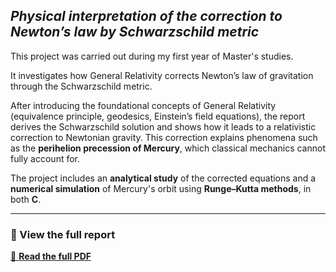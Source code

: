 ## *Physical interpretation of the correction to Newton’s law by Schwarzschild metric*

This project was carried out during my first year of Master's studies.

It investigates how General Relativity corrects Newton’s law of gravitation through
the Schwarzschild metric.

After introducing the foundational concepts of General Relativity (equivalence
principle, geodesics, Einstein’s field equations), the report derives the
Schwarzschild solution and shows how it leads to a relativistic correction to
Newtonian gravity. This correction explains phenomena such as the
**perihelion precession of Mercury**, which classical mechanics cannot fully
account for.

The project includes an **analytical study** of the corrected equations and a
**numerical simulation** of Mercury's orbit using **Runge–Kutta methods**, 
in both **C**.

---

### 📎 View the full report

[📄 **Read the full PDF**](doc/report.pdf)

